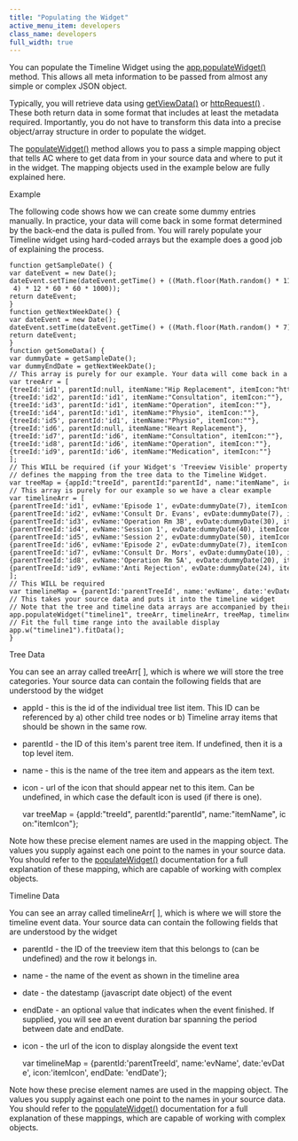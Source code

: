 ```yaml
---
title: "Populating the Widget"
active_menu_item: developers
class_name: developers
full_width: true
---
```



You can populate the Timeline Widget using the [app.populateWidget()](../../../scripting-apis/client-api/widget-data-state-manipulation/populatewidget()/index.htm) method. This allows all meta information to be passed from almost any simple or complex JSON object.

Typically, you will retrieve data using [getViewData()](../../../scripting-apis/client-api/data-view-functions/getviewdata.htm) or [httpRequest()](../../../scripting-apis/client-api/soap-restful-ajax-calls/httprequest.htm) . These both return data in some format that includes at least the metadata required. Importantly, you do not have to transform this data into a precise object/array structure in order to populate the widget.

The [populateWidget()](../../../scripting-apis/client-api/widget-data-state-manipulation/populatewidget()/index.htm) method allows you to pass a simple mapping object that tells AC where to get data from in your source data and where to put it in the widget. The mapping objects used in the example below are fully explained here.

Example

The following code shows how we can create some dummy entries manually. In practice, your data will come back in some format determined by the back-end the data is pulled from. You will rarely populate your Timeline widget using hard-coded arrays but the example does a good job of explaining the process.

    function getSampleDate() {
    var dateEvent = new Date();
    dateEvent.setTime(dateEvent.getTime() + ((Math.floor(Math.random() * 11) - 4) * 12 * 60 * 60 * 1000));
    return dateEvent;
    }
    function getNextWeekDate() {
    var dateEvent = new Date();
    dateEvent.setTime(dateEvent.getTime() + ((Math.floor(Math.random() * 7) + 7) * 12 * 60 * 60 * 1000));
    return dateEvent;
    }
    function getSomeData() {
    var dummyDate = getSampleDate();
    var dummyEndDate = getNextWeekDate();
    // This array is purely for our example. Your data will come back in a different and potentially more complex format
    var treeArr = [
    {treeId:'id1', parentId:null, itemName:"Hip Replacement", itemIcon:"http://static.jstree.com/v.1.0rc/_docs/_drive.png"},
    {treeId:'id2', parentId:'id1', itemName:"Consultation", itemIcon:""},
    {treeId:'id3', parentId:'id1', itemName:"Operation", itemIcon:""},
    {treeId:'id4', parentId:'id1', itemName:"Physio", itemIcon:""},
    {treeId:'id5', parentId:'id1', itemName:"Physio", itemIcon:""},
    {treeId:'id6', parentId:null, itemName:"Heart Replacement"},
    {treeId:'id7', parentId:'id6', itemName:"Consultation", itemIcon:""},
    {treeId:'id8', parentId:'id6', itemName:"Operation", itemIcon:""},
    {treeId:'id9', parentId:'id6', itemName:"Medication", itemIcon:""}
    ];
    // This WILL be required (if your Widget's 'Treeview Visible' property is set to false) and
    // defines the mapping from the tree data to the Timeline Widget.
    var treeMap = {appId:"treeId", parentId:"parentId", name:"itemName", icon:"itemIcon"};
    // This array is purely for our example so we have a clear example
    var timelineArr = [
    {parentTreeId:'id1', evName:'Episode 1', evDate:dummyDate(7), itemIcon:'', endDate: dummyDate(50)},
    {parentTreeId:'id2', evName:'Consult Dr. Evans', evDate:dummyDate(7), itemIcon:_whiteClip, endDate: ''},
    {parentTreeId:'id3', evName:'Operation Rm 3B', evDate:dummyDate(30), itemIcon:_orangeList, endDate: ''},
    {parentTreeId:'id4', evName:'Session 1', evDate:dummyDate(40), itemIcon:_bluePen, endDate: ''},
    {parentTreeId:'id5', evName:'Session 2', evDate:dummyDate(50), itemIcon:_bluePen, endDate: ''},
    {parentTreeId:'id6', evName:'Episode 2', evDate:dummyDate(7), itemIcon:'', endDate: dummyDate(24)},
    {parentTreeId:'id7', evName:'Consult Dr. Mors', evDate:dummyDate(10), itemIcon:_whiteClip, endDate: ''},
    {parentTreeId:'id8', evName:'Operation Rm 5A', evDate:dummyDate(20), itemIcon:_orangeList, endDate: ''},
    {parentTreeId:'id9', evName:'Anti Rejection', evDate:dummyDate(24), itemIcon:_purpleMinus, endDate: ''}
    ];
    // This WILL be required
    var timelineMap = {parentId:'parentTreeId', name:'evName', date:'evDate', icon:'itemIcon', endDate: 'endDate'};
    // This takes your source data and puts it into the timeline widget
    // Note that the tree and timeline data arrays are accompanied by their mapping objects
    app.populateWidget("timeline1", treeArr, timelineArr, treeMap, timelineMap);
    // Fit the full time range into the available display
    app.w("timeline1").fitData();
    }
   

Tree Data

You can see an array called treeArr[ ], which is where we will store the tree categories. Your source data can contain the following fields that are understood by the widget

 - appId - this is the id of the individual tree list item. This ID can be referenced by a) other child tree nodes or b) Timeline array items that should be shown in the same row.

 - parentId - the ID of this item's parent tree item. If undefined, then it is a top level item.

 - name - this is the name of the tree item and appears as the item text.

 - icon - url of the icon that should appear net to this item. Can be undefined, in which case the default icon is used (if there is one).

    var treeMap = {appId:"treeId", parentId:"parentId", name:"itemName", icon:"itemIcon"};
   

Note how these precise element names are used in the mapping object. The values you supply against each one point to the names in your source data. You should refer to the [populateWidget()](../../../scripting-apis/client-api/widget-data-state-manipulation/populatewidget()/index.htm) documentation for a full explanation of these mapping, which are capable of working with complex objects.

Timeline Data

You can see an array called timelineArr[ ], which is where we will store the timeline event data. Your source data can contain the following fields that are understood by the widget

 - parentId - the ID of the treeview item that this belongs to (can be undefined) and the row it belongs in.

 - name - the name of the event as shown in the timeline area

 - date - the datestamp (javascript date object) of the event

 - endDate - an optional value that indicates when the event finished. If supplied, you will see an event duration bar spanning the period between date and endDate.

 - icon - the url of the icon to display alongside the event text

    var timelineMap = {parentId:'parentTreeId', name:'evName', date:'evDate', icon:'itemIcon', endDate: 'endDate'};
   

Note how these precise element names are used in the mapping object. The values you supply against each one point to the names in your source data. You should refer to the [populateWidget()](../../../scripting-apis/client-api/widget-data-state-manipulation/populatewidget()/index.htm) documentation for a full explanation of these mappings, which are capable of working with complex objects.

